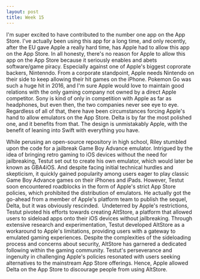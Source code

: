 ```yaml
---
layout: post
title: Week 15
---
```

I'm super excited to have contributed to the number one app on the App Store. I've actually been using this app for a long time, and only recently, after the EU gave Apple a really hard time, has Apple had to allow this app on the App Store. In all honesty, there's no reason for Apple to allow this app on the App Store because it seriously enables and abets software/game piracy. Especially against one of Apple's biggest coprorate backers, Nintenndo. From a corporate standpoint, Apple needs Nintendo on their side to keep allowing their hit games on the iPhone. Pokemon Go was such a huge hit in 2016, and I'm sure Apple would love to maintain good relations with the only gaming company not owned by a direct Apple competitor. Sony is kind of only in competition with Apple as far as headphones, but even then, the two companies never see eye to eye. Regardless of all of that, there have been circumstances forcing Apple's hand to allow emulators on the App Store. Delta is by far the most polished one, and it benefits from that. The design is unmistakably Apple, with the benefit of leaning into Swift with everything you have. 
 

While perusing an open-source repository in high school, Riley stumbled upon the code for a jailbreak Game Boy Advance emulator. Intrigued by the idea of bringing retro gaming to iOS devices without the need for jailbreaking, Testut set out to create his own emulator, which would later be known as GBA4iOS. And despite facing initial technical hurdles and skepticism, it quickly gained popularity among users eager to play classic Game Boy Advance games on their iPhones and iPads. However, Testut soon encountered roadblocks in the form of Apple's strict App Store policies, which prohibited the distribution of emulators. He actually got the go-ahead from a member of Apple's platform team to publish the sequel, Delta, but it was obviously rescinded. 
Undeterred by Apple's restrictions, Testut pivoted his efforts towards creating AltStore, a platform that allowed users to sideload apps onto their iOS devices without jailbreaking. Through extensive research and experimentation, Testut developed AltStore as a workaround to Apple's limitations, providing users with a gateway to emulated gaming experiences.
Despite the complexities of the sideloading process and concerns about security, AltStore has garnered a dedicated following within the gaming community. Testut's perseverance and ingenuity in challenging Apple's policies resonated with users seeking alternatives to the mainstream App Store offerings. Hence, Apple allowed Delta on the App Store to discourage people from using AltStore.